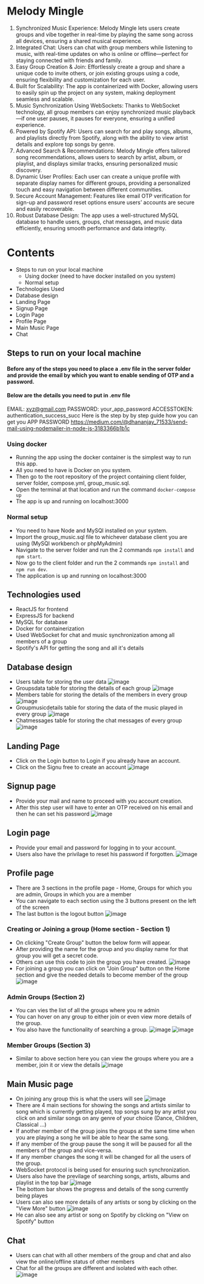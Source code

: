 # Melody Mingle
1. Synchronized Music Experience: Melody Mingle lets users create groups and vibe together in real-time by playing the same song across all devices, ensuring a shared musical experience.
2. Integrated Chat: Users can chat with group members while listening to music, with real-time updates on who is online or offline—perfect for staying connected with friends and family.
3.  Easy Group Creation & Join: Effortlessly create a group and share a unique code to invite others, or join existing groups using a code, ensuring flexibility and customization for each user.
4. Built for Scalability: The app is containerized with Docker, allowing users to easily spin up the project on any system, making deployment seamless and scalable.
5. Music Synchronization Using WebSockets: Thanks to WebSocket technology, all group members can enjoy synchronized music playback—if one user pauses, it pauses for everyone, ensuring a unified experience.
6. Powered by Spotify API: Users can search for and play songs, albums, and playlists directly from Spotify, along with the ability to view artist details and explore top songs by genre.
7. Advanced Search & Recommendations: Melody Mingle offers tailored song recommendations, allows users to search by artist, album, or playlist, and displays similar tracks, ensuring personalized music discovery.
8.  Dynamic User Profiles: Each user can create a unique profile with separate display names for different groups, providing a personalized touch and easy navigation between different communities.
9. Secure Account Management: Features like email OTP verification for sign-up and password reset options ensure users’ accounts are secure and easily recoverable.
10. Robust Database Design: The app uses a well-structured MySQL database to handle users, groups, chat messages, and music data efficiently, ensuring smooth performance and data integrity.

# Contents
- Steps to run on your local machine
  - Using docker (need to have docker installed on you system)
  - Normal setup
- Technologies Used
- Database design
- Landing Page
- Signup Page
- Login Page
- Profile Page
- Main Music Page
- Chat

## Steps to run on your local machine
#### Before any of the steps you need to place a .env file in the server folder and provide the email by which you want to enable sending of OTP and a password.
#### Below are the details you need to put in .env file
EMAIL: xyz@gmail.com
PASSWORD: your_app_password
ACCESSTOKEN: authentication_success_succ
Here is the step by by step guide how you can get you APP PASSWORD https://medium.com/@dhananjay_71533/send-mail-using-nodemailer-in-node-js-3183366b1b1c

### Using docker
- Running the app using the docker container is the simplest way to run this app.
- All you need to have is Docker on you system.
- Then go to the root repository of the project containing client folder, server folder, compose.yml, group_music.sql.
- Open the terminal at that location and run the command `docker-compose up`
- The app is up and running on localhost:3000

### Normal setup
- You need to have Node and MySQl installed on your system.
- Import the group_music.sql file to whichever database client you are using (MySQl workbench or phpMyAdmin)
- Navigate to the server folder and run the 2 commands `npm install` and `npm start`.
- Now go to the client folder and run the 2 commands `npm install` and `npm run dev`.
- The application is up and running on localhost:3000

## Technologies used
- ReactJS for frontend
- ExpressJS for backend
- MySQL for database
- Docker for containerization
- Used WebSocket for chat and music synchronization among all members of a group
- Spotify's API for getting the song and all it's details

## Database design
- Users table for storing the user data
  ![image](https://github.com/user-attachments/assets/3d6a6901-5900-4805-b631-52a78b272247)
- Groupsdata table for storing the details of each group
  ![image](https://github.com/user-attachments/assets/d6801af2-b34b-4389-b524-e71cea699219)
- Members table for storing the details of the members in every group
  ![image](https://github.com/user-attachments/assets/047a59c6-0fcf-4326-8537-cc1b7cc324df)
- Groupmusicdetails table for storing the data of the music played in every group
  ![image](https://github.com/user-attachments/assets/51a9289b-2248-4f08-ac35-aca92ff435c7)
- Chatmessages table for storing the chat messages of every group
  ![image](https://github.com/user-attachments/assets/884edcf6-42e6-46f7-9dc9-bcad0e8d6ad7)

## Landing Page
- Click on the Login button to Login if you already have an account.
- Click on the Signu free to create an account
  ![image](https://github.com/user-attachments/assets/88b72f7e-82ba-4c24-b13c-49d714d8e63a)

## Signup page
- Provide your mail and name to proceed with you account creation.
- After this step user will have to enter an OTP received on his email and then he can set his password
  ![image](https://github.com/user-attachments/assets/e9c7d4fb-0c9e-4b59-905d-4570e09442fd)

## Login page
- Provide your email and password for logging in to your account.
- Users also have the privilage to reset his password if forgotten.
  ![image](https://github.com/user-attachments/assets/326d6646-e1c7-4de8-8959-6acb855a283a)

## Profile page
- There are 3 sections in the profile page - Home, Groups for which you are admin, Groups in which you are a member
- You can navigate to each section using the 3 buttons present on the left of the screen
- The last button is the logout button
  ![image](https://github.com/user-attachments/assets/77f1b013-3b21-46b3-8e85-cd59a41c0cba)

### Creating or Joining a group (Home section - Section 1)
- On clicking "Create Group" button the below form will appear.
- After providing the name for the group and you display name for that group you will get a secret code.
- Others can use this code to join the group you have created.
  ![image](https://github.com/user-attachments/assets/7bbbe341-4f3c-4af0-8a1d-df2cfa3568d6)
- For joining a group you can click on "Join Group" button on the Home section and give the needed details to become member of the group
  ![image](https://github.com/user-attachments/assets/a6e83231-7ce6-44d8-85ab-f8bc79f56611)

### Admin Groups (Section 2)
- You can vies the list of all the groups where you re admin
- You can hover on any group to either join or even view more details of the group.
- You also have the functionality of searching a group.
  ![image](https://github.com/user-attachments/assets/1dd8ea8b-84c1-493f-8d7c-5cc4ab10615f)
  ![image](https://github.com/user-attachments/assets/f25f1459-1c97-4b77-9f6d-0277495b2b36)

### Member Groups (Section 3)
- Similar to above section here you can view the groups where you are a member, join it or view the details
  ![image](https://github.com/user-attachments/assets/ae4711eb-9900-45c7-bd3c-856b2c4fb9f9)

## Main Music page
- On joining any group this is what the users will see
  ![image](https://github.com/user-attachments/assets/52224175-f308-4125-9b47-29658e187ccf)
- There are 4 main sections for showing the songs and artists similar to song which is currently getting played, top songs sung by any artist you click on and similar songs on any genre of your choice (Dance, Children, Classical ...)
- If another member of the group joins the groups at the same time when you are playing a song he will be able to hear the same song.
- If any member of the group pause the song it will be paused for all the members of the group and vice-versa.
- If any member changes the song it will be changed for all the users of the group.
- WebSocket protocol is being used for ensuring such synchronization.
- Users also have the previlage of searching songs, artists, albums and playlist in the top bar
  ![image](https://github.com/user-attachments/assets/1bc69de8-82d6-43a1-82d6-d9ff857edbbf)
- The bottom bar shows the progress and details of the song currently being playes
- Users can also see more details of any artists or song by clicking on the "View More" button
  ![image](https://github.com/user-attachments/assets/7b9cf0e2-e843-41fb-a695-14bc8645a09a)
- He can also see any artist or song on Spotify by clicking on "View on Spotify" button
  
## Chat
- Users can chat with all other members of the group and chat and also view the online/offline status of other members
- Chat for all the groups are different and isolated with each other.
  ![image](https://github.com/user-attachments/assets/0ddf4eb2-a781-4c37-b025-888a82f6fd9a)
